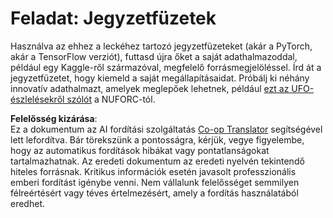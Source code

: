 <!--
CO_OP_TRANSLATOR_METADATA:
{
  "original_hash": "cdc1f2e631f055f3473b36d18e4760b3",
  "translation_date": "2025-08-25T21:54:02+00:00",
  "source_file": "lessons/5-NLP/13-TextRep/assignment.md",
  "language_code": "hu"
}
-->
# Feladat: Jegyzetfüzetek

Használva az ehhez a leckéhez tartozó jegyzetfüzeteket (akár a PyTorch, akár a TensorFlow verziót), futtasd újra őket a saját adathalmazoddal, például egy Kaggle-ről származóval, megfelelő forrásmegjelöléssel. Írd át a jegyzetfüzetet, hogy kiemeld a saját megállapításaidat. Próbálj ki néhány innovatív adathalmazt, amelyek meglepőek lehetnek, például [ezt az UFO-észlelésekről szólót](https://www.kaggle.com/datasets/NUFORC/ufo-sightings) a NUFORC-tól.

**Felelősség kizárása**:  
Ez a dokumentum az AI fordítási szolgáltatás [Co-op Translator](https://github.com/Azure/co-op-translator) segítségével lett lefordítva. Bár törekszünk a pontosságra, kérjük, vegye figyelembe, hogy az automatikus fordítások hibákat vagy pontatlanságokat tartalmazhatnak. Az eredeti dokumentum az eredeti nyelvén tekintendő hiteles forrásnak. Kritikus információk esetén javasolt professzionális emberi fordítást igénybe venni. Nem vállalunk felelősséget semmilyen félreértésért vagy téves értelmezésért, amely a fordítás használatából eredhet.